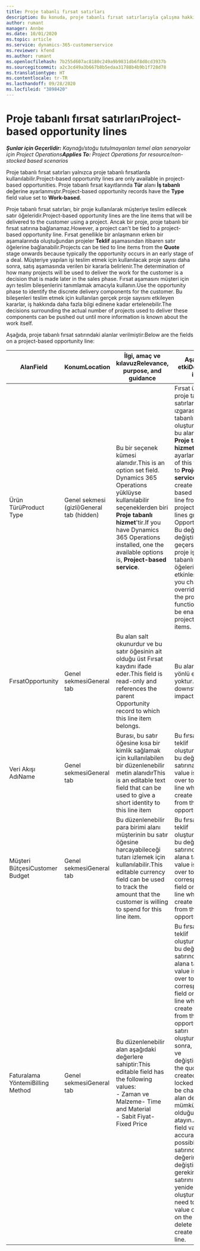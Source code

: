 ```yaml
---
title: Proje tabanlı fırsat satırları
description: Bu konuda, proje tabanlı fırsat satırlarıyla çalışma hakkında bilgiler sağlanmaktadır.
author: rumant
manager: Annbe
ms.date: 10/01/2020
ms.topic: article
ms.service: dynamics-365-customerservice
ms.reviewer: kfend
ms.author: rumant
ms.openlocfilehash: 7b255d607ac8180c249a9b9831db6f8d0cd3937b
ms.sourcegitcommit: a2c3cd49a3b667b8b5edaa31788b4b9b1f728d78
ms.translationtype: HT
ms.contentlocale: tr-TR
ms.lasthandoff: 09/28/2020
ms.locfileid: "3898420"
---
```

# <a name="project-based-opportunity-lines"></a><span data-ttu-id="7adec-103">Proje tabanlı fırsat satırları</span><span class="sxs-lookup"><span data-stu-id="7adec-103">Project-based opportunity lines</span></span>

<span data-ttu-id="7adec-104">_**Şunlar için Geçerlidir:** Kaynağı/stoğu tutulmayanları temel alan senaryolar için Project Operations_</span><span class="sxs-lookup"><span data-stu-id="7adec-104">_**Applies To:** Project Operations for resource/non-stocked based scenarios_</span></span>


<span data-ttu-id="7adec-105">Proje tabanlı fırsat satırları yalnızca proje tabanlı fırsatlarda kullanılabilir.</span><span class="sxs-lookup"><span data-stu-id="7adec-105">Project-based opportunity lines are only available in project-based opportunities.</span></span> <span data-ttu-id="7adec-106">Proje tabanlı fırsat kayıtlarında **Tür** alanı **İş tabanlı** değerine ayarlanmıştır.</span><span class="sxs-lookup"><span data-stu-id="7adec-106">Project-based opportunity records have the **Type** field value set to **Work-based**.</span></span>

<span data-ttu-id="7adec-107">Proje tabanlı fırsat satırları, bir proje kullanılarak müşteriye teslim edilecek satır öğeleridir.</span><span class="sxs-lookup"><span data-stu-id="7adec-107">Project-based opportunity lines are the line items that will be delivered to the customer using a project.</span></span> <span data-ttu-id="7adec-108">Ancak bir proje, proje tabanlı bir fırsat satırına bağlanamaz.</span><span class="sxs-lookup"><span data-stu-id="7adec-108">However, a project can't be tied to a project-based opportunity line.</span></span> <span data-ttu-id="7adec-109">Fırsat genellikle bir anlaşmanın erken bir aşamalarında oluştuğundan projeler **Teklif** aşamasından itibaren satır öğelerine bağlanabilir.</span><span class="sxs-lookup"><span data-stu-id="7adec-109">Projects can be tied to line items from the **Quote** stage onwards because typically the opportunity occurs in an early stage of a deal.</span></span> <span data-ttu-id="7adec-110">Müşteriye yapılan işi teslim etmek için kullanılacak proje sayısı daha sonra, satış aşamasında verilen bir kararla belirlenir.</span><span class="sxs-lookup"><span data-stu-id="7adec-110">The determination of how many projects will be used to deliver the work for the customer is a decision that is made later in the sales phase.</span></span> <span data-ttu-id="7adec-111">Fırsat aşamasını müşteri için ayrı teslim bileşenlerini tanımlamak amacıyla kullanın.</span><span class="sxs-lookup"><span data-stu-id="7adec-111">Use the opportunity phase to identify the discrete delivery components for the customer.</span></span> <span data-ttu-id="7adec-112">Bu bileşenleri teslim etmek için kullanılan gerçek proje sayısını etkileyen kararlar, iş hakkında daha fazla bilgi edinene kadar ertelenebilir.</span><span class="sxs-lookup"><span data-stu-id="7adec-112">The decisions surrounding the actual number of projects used to deliver these components can be pushed out until more information is known about the work itself.</span></span>

<span data-ttu-id="7adec-113">Aşağıda, proje tabanlı fırsat satırındaki alanlar verilmiştir:</span><span class="sxs-lookup"><span data-stu-id="7adec-113">Below are the fields on a project-based opportunity line:</span></span>

| <span data-ttu-id="7adec-114">**Alan**</span><span class="sxs-lookup"><span data-stu-id="7adec-114">**Field**</span></span> | <span data-ttu-id="7adec-115">**Konum**</span><span class="sxs-lookup"><span data-stu-id="7adec-115">**Location**</span></span> | <span data-ttu-id="7adec-116">**İlgi, amaç ve kılavuz**</span><span class="sxs-lookup"><span data-stu-id="7adec-116">**Relevance, purpose, and guidance**</span></span> | <span data-ttu-id="7adec-117">**Aşağı yönlü etki**</span><span class="sxs-lookup"><span data-stu-id="7adec-117">**Downstream impact**</span></span> |
| --- | --- | --- | --- |
| <span data-ttu-id="7adec-118">Ürün Türü</span><span class="sxs-lookup"><span data-stu-id="7adec-118">Product Type</span></span> | <span data-ttu-id="7adec-119">Genel sekmesi (gizli)</span><span class="sxs-lookup"><span data-stu-id="7adec-119">General tab (hidden)</span></span> | <span data-ttu-id="7adec-120">Bu bir seçenek kümesi alanıdır.</span><span class="sxs-lookup"><span data-stu-id="7adec-120">This is an option set field.</span></span> <span data-ttu-id="7adec-121">Dynamics 365 Operations yüklüyse kullanılabilir seçeneklerden biri **Proje tabanlı hizmet**'tir.</span><span class="sxs-lookup"><span data-stu-id="7adec-121">If you have Dynamics 365 Operations installed, one the available options is, **Project-based service**.</span></span>  | <span data-ttu-id="7adec-122">Fırsat üzerinde proje tabanlı satırlar ızgarasından proje tabanlı fırsat satırı oluşturduğunuzda bu alanın değeri **Proje tabanlı hizmet** olarak ayarlanır.</span><span class="sxs-lookup"><span data-stu-id="7adec-122">The value of this field is set to **Project-based service** when you create the project-based opportunity line from the project-based lines grid on the Opportunity.</span></span> <br> <span data-ttu-id="7adec-123">Bu değeri değiştirirseniz veya geçersiz kılarsanız proje işlevi, proje tabanlı satır öğelerinizde etkinleştirilmez.</span><span class="sxs-lookup"><span data-stu-id="7adec-123">If you change or override this value, the project functionality won't be enabled on your project-based line items.</span></span> |
| <span data-ttu-id="7adec-124">Fırsat</span><span class="sxs-lookup"><span data-stu-id="7adec-124">Opportunity</span></span> | <span data-ttu-id="7adec-125">Genel sekmesi</span><span class="sxs-lookup"><span data-stu-id="7adec-125">General tab</span></span> | <span data-ttu-id="7adec-126">Bu alan salt okunurdur ve bu satır öğesinin ait olduğu üst Fırsat kaydını ifade eder.</span><span class="sxs-lookup"><span data-stu-id="7adec-126">This field is read-only and references the parent Opportunity record to which this line item belongs.</span></span> | <span data-ttu-id="7adec-127">Bu alanda aşağı yönlü etki yoktur.</span><span class="sxs-lookup"><span data-stu-id="7adec-127">There is no downstream impact of this field.</span></span> |
| <span data-ttu-id="7adec-128">Veri Akışı Adı</span><span class="sxs-lookup"><span data-stu-id="7adec-128">Name</span></span> | <span data-ttu-id="7adec-129">Genel sekmesi</span><span class="sxs-lookup"><span data-stu-id="7adec-129">General tab</span></span> | <span data-ttu-id="7adec-130">Burası, bu satır öğesine kısa bir kimlik sağlamak için kullanılabilen bir düzenlenebilir metin alanıdır</span><span class="sxs-lookup"><span data-stu-id="7adec-130">This is an editable text field that can be used to give a short identity to this line item</span></span> | <span data-ttu-id="7adec-131">Bu fırsattan bir teklif oluşturduğunuzda bu değer teklif satırına taşınır</span><span class="sxs-lookup"><span data-stu-id="7adec-131">This value is carried over to the quote line when you create a quote from this opportunity</span></span> |
| <span data-ttu-id="7adec-132">Müşteri Bütçesi</span><span class="sxs-lookup"><span data-stu-id="7adec-132">Customer Budget</span></span> | <span data-ttu-id="7adec-133">Genel sekmesi</span><span class="sxs-lookup"><span data-stu-id="7adec-133">General tab</span></span> | <span data-ttu-id="7adec-134">Bu düzenlenebilir para birimi alanı müşterinin bu satır öğesine harcayabileceği tutarı izlemek için kullanılabilir.</span><span class="sxs-lookup"><span data-stu-id="7adec-134">This editable currency field can be used to track the amount that the customer is willing to spend for this line item.</span></span> | <span data-ttu-id="7adec-135">Bu fırsattan bir teklif oluşturduğunuzda bu değer teklif satırındaki ilgili alana taşınır</span><span class="sxs-lookup"><span data-stu-id="7adec-135">This value is carried over to the corresponding field on the quote line when you create a quote from this opportunity</span></span> |
| <span data-ttu-id="7adec-136">Faturalama Yöntemi</span><span class="sxs-lookup"><span data-stu-id="7adec-136">Billing Method</span></span> | <span data-ttu-id="7adec-137">Genel sekmesi</span><span class="sxs-lookup"><span data-stu-id="7adec-137">General tab</span></span> | <span data-ttu-id="7adec-138">Bu düzenlenebilir alan aşağıdaki değerlere sahiptir:</span><span class="sxs-lookup"><span data-stu-id="7adec-138">This editable field has the following values:</span></span></br><span data-ttu-id="7adec-139">- Zaman ve Malzeme</span><span class="sxs-lookup"><span data-stu-id="7adec-139">- Time and Material</span></span></br><span data-ttu-id="7adec-140">- Sabit Fiyat</span><span class="sxs-lookup"><span data-stu-id="7adec-140">- Fixed Price</span></span> | <span data-ttu-id="7adec-141">Bu fırsattan bir teklif oluşturduğunuzda bu değer teklif satırındaki ilgili alana taşınır.</span><span class="sxs-lookup"><span data-stu-id="7adec-141">This value is carried over to the corresponding field on the quote line when you create a quote from this opportunity.</span></span> <span data-ttu-id="7adec-142">Teklif satırı oluşturulduktan sonra, alan kilitlenir ve değiştirilemez.</span><span class="sxs-lookup"><span data-stu-id="7adec-142">After the quote line is created, the field is locked and can't be changed.</span></span> <span data-ttu-id="7adec-143">Bu alan değerini mümkün olduğunca doğru atayın.</span><span class="sxs-lookup"><span data-stu-id="7adec-143">Assign this field value as accurately as possible.</span></span> <span data-ttu-id="7adec-144">Teklif satırında bu alanın değerini değiştirmeniz gerekirse teklif satırını silip yeniden oluşturun.</span><span class="sxs-lookup"><span data-stu-id="7adec-144">If you need to change the value of this field on the quote line, delete and re-create the quote line.</span></span> |
